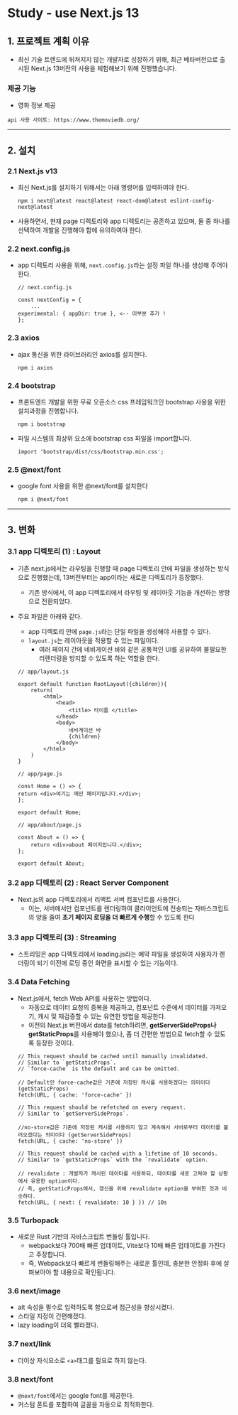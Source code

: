 Study - use Next.js 13
======================

## 1. 프로젝트 계획 이유

- 최신 기술 트렌드에 뒤쳐지지 않는 개발자로 성장하기 위해, 최근 베타버전으로 출시된 Next.js 13버전의 사용을 체험해보기 위해 진행했습니다.

### 제공 기능
 - 영화 정보 제공
 ```
 api 사용 사이트: https://www.themoviedb.org/
 ```

****

## 2. 설치
### 2.1 Next.js v13

- 최신 Next.js를 설치하기 위해서는 아래 명령어를 입력하여야 한다.  
    ```
    npm i next@latest react@latest react-dom@latest eslint-config-next@latest
    ```
- 사용하면서, 현재 page 디렉토리와 app 디렉토리는 공존하고 있으며, 둘 중 하나를 선택하여 개발을 진행해야 함에 유의하여야 한다.

### 2.2 next.config.js

- app 디렉토리 사용을 위해, `next.config.js`라는 설정 파일 하나를 생성해 주어야 한다.
    ```
    // next.config.js

    const nextConfig = {
        ...
    experimental: { appDir: true }, <-- 이부분 추가 !
    };
    ```

### 2.3 axios

- ajax 통신을 위한 라이브러리인 axios를 설치한다.
    ```
    npm i axios
    ```

### 2.4 bootstrap

- 프론트엔드 개발을 위한 무료 오픈소스 css 프레임워크인 bootstrap 사용을 위한 설치과정을 진행합니다.
    ```
    npm i bootstrap
    ```
    
- 파일 시스템의 최상위 요소에 bootstrap css 파일을 import합니다.
    ```
    import 'bootstrap/dist/css/bootstrap.min.css';
    ```

### 2.5 @next/font

- google font 사용을 위한 @next/font를 설치한다
    ```
    npm i @next/font
    ```
****

## 3. 변화

### 3.1 app 디렉토리 (1) : Layout

- 기존 next.js에서는 라우팅을 진행할 때 page 디렉토리 안에 파일을 생성하는 방식으로 진행했는데, 13버전부터는 app이라는 새로운 디렉토리가 등장했다.
    - 기존 방식에서, 이 app 디렉토리에서 라우팅 및 레이아웃 기능을 개선하는 방향으로 전환되었다.

- 주요 파일은 아래와 같다.
    - app 디렉토리 안에 `page.js`라는 단일 파일을 생성해야 사용할 수 있다.
    - `layout.js`는 레이아웃을 적용할 수 있는 파일이다. 
        - 여러 페이지 간에 네비게이션 바와 같은 공통적인 UI를 공유하여 불필요한 리렌더링을 방지할 수 있도록 하는 역할을 한다. 

    ```
    // app/layout.js

    export default function RootLayout({children}){
        return(
            <html>
                <head>
                    <title> 타이틀 </title>
                </head>
                <body>
                    네비게이션 바
                    {children}
                </body>
            </html>
        )
    }
    ```

    ```
    // app/page.js

    const Home = () => {
    return <div>여기는 메인 페이지입니다.</div>;
    };

    export default Home;
    ```

    ```
    // app/about/page.js

    const About = () => {
        return <div>about 페이지입니다.</div>;
    };
    
    export default About;
    ```

### 3.2 app 디렉토리 (2) : React Server Component
- Next.js의 app 디렉토리에서 리액트 서버 컴포넌트를 사용한다.
    - 이는, 서버에서만 컴포넌트를 렌더링하여 클라이언트에 전송되는 자바스크립트의 양을 줄여 **초기 페이지 로딩을 더 빠르게 수행**할 수 있도록 한다

### 3.3 app 디렉토리 (3) : Streaming
- 스트리밍은 app 디렉토리에서 loading.js라는 예약 파일을 생성하여 사용자가 렌더링이 되기 이전에 로딩 중인 화면을 표시할 수 있는 기능이다.

### 3.4 Data Fetching
- Next.js에서, fetch Web API를 사용하는 방법이다.
    - 자동으로 데이터 요청의 중복을 제공하고, 컴포넌트 수준에서 데이터를 가져오기, 캐시 및 재검증할 수 있는 유연한 방법을 제공한다.
    - 이전의 Next.js 버전에서 data를 fetch하려면, **getServerSideProps나 getStaticProps**를 사용해야 했으나, 좀 더 간편한 방법으로 fetch할 수 있도록 등장한 것이다. 
    ```
    // This request should be cached until manually invalidated.
    // Similar to `getStaticProps`.
    // `force-cache` is the default and can be omitted.
    
    // Default인 force-cache값은 기존에 저장된 캐시를 사용하겠다는 의미이다 (getStaticProps)
    fetch(URL, { cache: 'force-cache' }) 

    // This request should be refetched on every request.
    // Similar to `getServerSideProps`.

    //no-store값은 기존에 저장된 캐시를 사용하지 않고 계속해서 서버로부터 데이터를 불러오겠다는 의미이다 (getServerSideProps)
    fetch(URL, { cache: 'no-store' })

    // This request should be cached with a lifetime of 10 seconds.
    // Similar to `getStaticProps` with the `revalidate` option.

    // revalidate : 개발자가 캐시된 데이터를 사용하되, 데이터를 새로 고쳐야 할 상황에서 유용한 option이다.
    // 즉, getStaticProps에서, 갱신을 위해 revalidate option을 부여한 것과 비슷하다. 
    fetch(URL, { next: { revalidate: 10 } }) // 10s
    ```

### 3.5 Turbopack
- 새로운 Rust 기반의 자바스크립트 번들링 툴입니다.
    - webpack보다 700배 빠른 업데이트, Vite보다 10배 빠른 업데이트를 가진다고 주장합니다.
    - 즉, Webpack보다 빠르게 번들링해주는 새로운 툴인데, 충분한 안정화 후에 살펴보아야 할 내용으로 확인됩니다.

### 3.6 next/image
- alt 속성을 필수로 입력하도록 함으로써 접근성을 향상시켰다.
- 스타일 지정이 간편해졌다.
- lazy loading이 더욱 빨라졌다.

### 3.7 next/link
- 더이상 자식요소로 `<a>`태그를 필요로 하지 않는다.

### 3.8 next/font
- `@next/font`에서는 google font를 제공한다.
- 커스텀 폰트를 포함하여 글꼴을 자동으로 최적화한다.